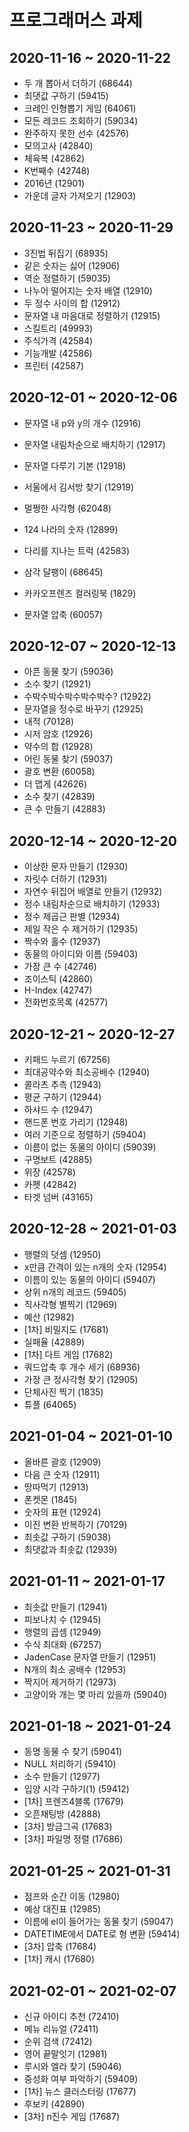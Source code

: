 # 프로그래머스 과제

## 2020-11-16 ~ 2020-11-22

* 두 개 뽑아서 더하기 (68644)
* 최댓값 구하기 (59415)
* 크레인 인형뽑기 게임 (64061)
* 모든 레코드 조회하기 (59034)
* 완주하지 못한 선수 (42576)
* 모의고사 (42840)
* 체육복 (42862)
* K번째수 (42748)
* 2016년 (12901)
* 가운데 글자 가져오기 (12903)

## 2020-11-23 ~ 2020-11-29

* 3진법 뒤집기 (68935)
* 같은 숫자는 싫어 (12906)
* 역순 정렬하기 (59035)
* 나누어 떨어지는 숫자 배열 (12910)
* 두 정수 사이의 합 (12912)
* 문자열 내 마음대로 정렬하기 (12915)
* 스킬트리 (49993)
* 주식가격 (42584)
* 기능개발 (42586)
* 프린터 (42587)

## 2020-12-01 ~ 2020-12-06

* 문자열 내 p와 y의 개수 (12916)

* 문자열 내림차순으로 배치하기 (12917)

* 문자열 다루기 기본 (12918)

* 서울에서 김서방 찾기 (12919)

* 멀쩡한 사각형 (62048)

* 124 나라의 숫자 (12899)

* 다리를 지나는 트럭 (42583)

* 삼각 달팽이 (68645)

* 카카오프렌즈 컬러링북 (1829)

* 문자열 압축 (60057)

## 2020-12-07 ~ 2020-12-13

* 아픈 동물 찾기 (59036)
* 소수 찾기 (12921)
* 수박수박수박수박수박수? (12922)
* 문자열을 정수로 바꾸기 (12925)
* 내적 (70128)
* 시저 암호 (12926)
* 약수의 합 (12928)
* 어린 동물 찾기 (59037)
* 괄호 변환 (60058)
* 더 맵게 (42626)
* 소수 찾기 (42839)
* 큰 수 만들기 (42883)

## 2020-12-14 ~ 2020-12-20

- 이상한 문자 만들기 (12930)
- 자릿수 더하기 (12931)
- 자연수 뒤집어 배열로 만들기 (12932)
- 정수 내림차순으로 배치하기 (12933)
- 정수 제곱근 판별 (12934)
- 제일 작은 수 제거하기 (12935)
- 짝수와 홀수 (12937)
- 동물의 아이디와 이름 (59403)
- 가장 큰 수 (42746)
- 조이스틱 (42860)
- H-Index (42747)
- 전화번호목록 (42577)

## 2020-12-21 ~ 2020-12-27

- 키패드 누르기 (67256)
- 최대공약수와 최소공배수 (12940)
- 콜라츠 추측 (12943)
- 평균 구하기 (12944)
- 하샤드 수 (12947)
- 핸드폰 번호 가리기 (12948)
- 여러 기준으로 정렬하기 (59404)
- 이름이 없는 동물의 아이디 (59039)
- 구명보트 (42885)
- 위장 (42578)
- 카펫 (42842)
- 타겟 넘버 (43165)

## 2020-12-28 ~ 2021-01-03

- 행렬의 덧셈 (12950)
- x만큼 간격이 있는 n개의 숫자 (12954)
- 이름이 있는 동물의 아이디 (59407)
- 상위 n개의 레코드 (59405)
- 직사각형 별찍기 (12969)
- 예산 (12982)
- [1차] 비밀지도 (17681)
- 실패율 (42889)
- [1차] 다트 게임 (17682)
- 쿼드압축 후 개수 세기 (68936)
- 가장 큰 정사각형 찾기 (12905)
- 단체사진 찍기 (1835)
- 튜플 (64065)

## 2021-01-04 ~ 2021-01-10

- 올바른 괄호 (12909)
- 다음 큰 숫자 (12911)
- 땅따먹기 (12913)
- 폰켓몬 (1845)
- 숫자의 표현 (12924)
- 이진 변환 반복하기 (70129)
- 최솟값 구하기 (59038)
- 최댓값과 최솟값 (12939)

## 2021-01-11 ~ 2021-01-17

- 최솟값 만들기 (12941)
- 피보나치 수 (12945)
- 행렬의 곱셈 (12949)
- 수식 최대화 (67257)
- JadenCase 문자열 만들기 (12951)
- N개의 최소 공배수 (12953)
- 짝지어 제거하기 (12973)
- 고양이와 개는 몇 마리 있을까 (59040)

## 2021-01-18 ~ 2021-01-24

- 동명 동물 수 찾기 (59041)
- NULL 처리하기 (59410)
- 소수 만들기 (12977)
- 입양 시각 구하기(1) (59412)
- [1차] 프렌즈4블록 (17679)
- 오픈채팅방 (42888)
- [3차] 방금그곡 (17683)
- [3차] 파일명 정렬 (17686)

## 2021-01-25 ~ 2021-01-31

- 점프와 순간 이동 (12980)
- 예상 대진표 (12985)
- 이름에 el이 들어가는 동물 찾기 (59047)
- DATETIME에서 DATE로 형 변환 (59414)
- [3차] 압축 (17684)
- [1차] 캐시 (17680)

## 2021-02-01 ~ 2021-02-07

- 신규 아이디 추천 (72410)
- 메뉴 리뉴얼 (72411)
- 순위 검색 (72412)
- 영어 끝말잇기 (12981)
- 루시와 엘라 찾기 (59046)
- 중성화 여부 파악하기 (59409)
- [1차] 뉴스 클러스터링 (17677)
- 후보키 (42890)
- [3차] n진수 게임 (17687)

